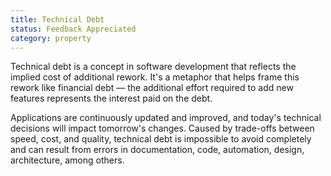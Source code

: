 ```yaml
---
title: Technical Debt
status: Feedback Appreciated
category: property
---
```



Technical debt is a concept in software development that reflects the implied cost of additional rework. It's a metaphor that helps frame this rework like financial debt — the additional effort required to add new features represents the interest paid on the debt.

Applications are continuously updated and improved, and today's technical decisions will impact tomorrow's changes. Caused by trade-offs between speed, cost, and quality, technical debt is impossible to avoid completely and can result from errors in documentation, code, automation, design, architecture, among others. 
